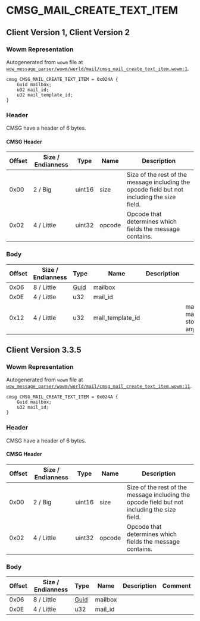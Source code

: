 # CMSG_MAIL_CREATE_TEXT_ITEM

## Client Version 1, Client Version 2

### Wowm Representation

Autogenerated from `wowm` file at [`wow_message_parser/wowm/world/mail/cmsg_mail_create_text_item.wowm:1`](https://github.com/gtker/wow_messages/tree/main/wow_message_parser/wowm/world/mail/cmsg_mail_create_text_item.wowm#L1).
```rust,ignore
cmsg CMSG_MAIL_CREATE_TEXT_ITEM = 0x024A {
    Guid mailbox;
    u32 mail_id;
    u32 mail_template_id;
}
```
### Header

CMSG have a header of 6 bytes.

#### CMSG Header

| Offset | Size / Endianness | Type   | Name   | Description |
| ------ | ----------------- | ------ | ------ | ----------- |
| 0x00   | 2 / Big           | uint16 | size   | Size of the rest of the message including the opcode field but not including the size field.|
| 0x02   | 4 / Little        | uint32 | opcode | Opcode that determines which fields the message contains.|

### Body

| Offset | Size / Endianness | Type | Name | Description | Comment |
| ------ | ----------------- | ---- | ---- | ----------- | ------- |
| 0x06 | 8 / Little | [Guid](../types/packed-guid.md) | mailbox |  |  |
| 0x0E | 4 / Little | u32 | mail_id |  |  |
| 0x12 | 4 / Little | u32 | mail_template_id |  | mangoszero/cmangos/vmangos: mailTemplateId, non need, Mail store own 100% correct value anyway |

## Client Version 3.3.5

### Wowm Representation

Autogenerated from `wowm` file at [`wow_message_parser/wowm/world/mail/cmsg_mail_create_text_item.wowm:11`](https://github.com/gtker/wow_messages/tree/main/wow_message_parser/wowm/world/mail/cmsg_mail_create_text_item.wowm#L11).
```rust,ignore
cmsg CMSG_MAIL_CREATE_TEXT_ITEM = 0x024A {
    Guid mailbox;
    u32 mail_id;
}
```
### Header

CMSG have a header of 6 bytes.

#### CMSG Header

| Offset | Size / Endianness | Type   | Name   | Description |
| ------ | ----------------- | ------ | ------ | ----------- |
| 0x00   | 2 / Big           | uint16 | size   | Size of the rest of the message including the opcode field but not including the size field.|
| 0x02   | 4 / Little        | uint32 | opcode | Opcode that determines which fields the message contains.|

### Body

| Offset | Size / Endianness | Type | Name | Description | Comment |
| ------ | ----------------- | ---- | ---- | ----------- | ------- |
| 0x06 | 8 / Little | [Guid](../types/packed-guid.md) | mailbox |  |  |
| 0x0E | 4 / Little | u32 | mail_id |  |  |

